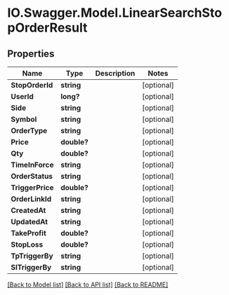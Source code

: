 # IO.Swagger.Model.LinearSearchStopOrderResult
## Properties

Name | Type | Description | Notes
------------ | ------------- | ------------- | -------------
**StopOrderId** | **string** |  | [optional] 
**UserId** | **long?** |  | [optional] 
**Side** | **string** |  | [optional] 
**Symbol** | **string** |  | [optional] 
**OrderType** | **string** |  | [optional] 
**Price** | **double?** |  | [optional] 
**Qty** | **double?** |  | [optional] 
**TimeInForce** | **string** |  | [optional] 
**OrderStatus** | **string** |  | [optional] 
**TriggerPrice** | **double?** |  | [optional] 
**OrderLinkId** | **string** |  | [optional] 
**CreatedAt** | **string** |  | [optional] 
**UpdatedAt** | **string** |  | [optional] 
**TakeProfit** | **double?** |  | [optional] 
**StopLoss** | **double?** |  | [optional] 
**TpTriggerBy** | **string** |  | [optional] 
**SlTriggerBy** | **string** |  | [optional] 

[[Back to Model list]](../README.md#documentation-for-models) [[Back to API list]](../README.md#documentation-for-api-endpoints) [[Back to README]](../README.md)


